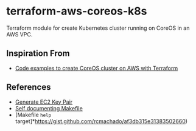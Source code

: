 # terraform-aws-coreos-k8s
Terraform module for create Kubernetes cluster running on CoreOS in an AWS VPC.

## Inspiration From
* [Code examples to create CoreOS cluster on AWS with Terraform](https://github.com/xuwang/aws-terraform)

## References
* [Generate EC2 Key Pair](https://github.com/xuwang/aws-terraform/blob/master/scripts/aws-keypair.sh)
* [Self documenting Makefile](https://gist.github.com/prwhite/8168133)
* [Makefile `help` target]*https://gist.github.com/rcmachado/af3db315e31383502660)
